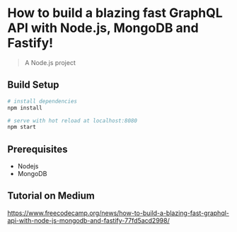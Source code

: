 # How to build a blazing fast GraphQL API with Node.js, MongoDB and Fastify!

> A Node.js project

## Build Setup

```bash
# install dependencies
npm install

# serve with hot reload at localhost:8080
npm start
```

## Prerequisites

- Nodejs
- MongoDB

## Tutorial on Medium

https://www.freecodecamp.org/news/how-to-build-a-blazing-fast-graphql-api-with-node-js-mongodb-and-fastify-77fd5acd2998/
